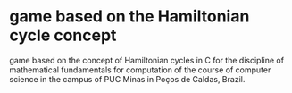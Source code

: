 # game based on the Hamiltonian cycle concept
game based on the concept of Hamiltonian cycles in C for the discipline of mathematical fundamentals for computation of the course of computer science in the campus of PUC Minas in Poços de Caldas, Brazil.
